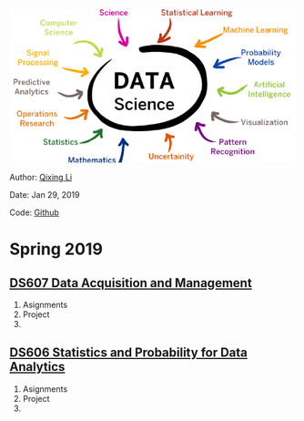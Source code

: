 ![](images/datascience_banner.png)


Author: [Qixing Li](https://qixing810.github.io/)

Date: Jan 29, 2019

Code: [Github](https://github.com/qixing810/CUNYSPS-DataScience) 


# Spring 2019

## [DS607 Data Acquisition and Management](/DS607/DS607.md)
1. Asignments
2. Project
3. 



## [DS606 Statistics and Probability for Data Analytics](/DS606/DS606.md)
1. Asignments
2. Project
3. 

